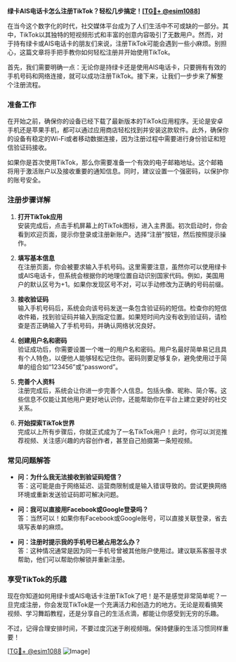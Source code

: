 **绿卡AIS电话卡怎么注册TikTok？轻松几步搞定！[[TG💪+ @esim1088](https://t.me/s/esim1088)]**

在当今这个数字化的时代，社交媒体平台成为了人们生活中不可或缺的一部分。其中，TikTok以其独特的短视频形式和丰富的创意内容吸引了无数用户。然而，对于持有绿卡或AIS电话卡的朋友们来说，注册TikTok可能会遇到一些小麻烦。别担心，这篇文章将手把手教你如何轻松注册并开始使用TikTok。

首先，我们需要明确一点：无论你是持绿卡还是使用AIS电话卡，只要拥有有效的手机号码和网络连接，就可以成功注册TikTok。接下来，让我们一步步来了解整个注册流程。

### **准备工作**
在开始之前，确保你的设备已经下载了最新版本的TikTok应用程序。无论是安卓手机还是苹果手机，都可以通过应用商店轻松找到并安装这款软件。此外，确保你的设备有稳定的Wi-Fi或者移动数据连接，因为注册过程中需要进行身份验证和短信验证码接收。

如果你是首次使用TikTok，那么你需要准备一个有效的电子邮箱地址。这个邮箱将用于激活账户以及接收重要的通知信息。同时，建议设置一个强密码，以保护你的账号安全。

### **注册步骤详解**
1. **打开TikTok应用**  
   安装完成后，点击手机屏幕上的TikTok图标，进入主界面。初次启动时，你会看到欢迎页面，提示你登录或注册新账户。选择“注册”按钮，然后按照提示操作。

2. **填写基本信息**  
   在注册页面，你会被要求输入手机号码。这里需要注意，虽然你可以使用绿卡或AIS电话卡，但系统会根据你的地理位置自动识别国家代码。例如，美国用户的默认区号为+1。如果你发现区号不对，可以手动修改为正确的号码前缀。

3. **接收验证码**  
   输入手机号码后，系统会向该号码发送一条包含验证码的短信。检查你的短信收件箱，找到验证码并输入到指定位置。如果短时间内没有收到验证码，请检查是否正确输入了手机号码，并确认网络状况良好。

4. **创建用户名和密码**  
   验证成功后，你需要设置一个唯一的用户名和密码。用户名最好简单易记且具有个人特色，以便他人能够轻松记住你。密码则要足够复杂，避免使用过于简单的组合如“123456”或“password”。

5. **完善个人资料**  
   注册完成后，系统会让你进一步完善个人信息。包括头像、昵称、简介等。这些信息不仅能让其他用户更好地认识你，还能帮助你在平台上建立更好的社交关系。

6. **开始探索TikTok世界**  
   完成以上所有步骤后，你就正式成为了一名TikTok用户！此时，你可以浏览推荐视频、关注感兴趣的内容创作者，甚至自己拍摄第一条短视频。

### **常见问题解答**
- **问：为什么我无法接收到验证码短信？**  
  答：这可能是由于网络延迟、运营商限制或是输入错误导致的。尝试更换网络环境或重新发送验证码即可解决问题。

- **问：我可以直接用Facebook或Google登录吗？**  
  答：当然可以！如果你有Facebook或Google账号，可以直接关联登录，省去填写表单的麻烦。

- **问：注册时提示我的手机号已被占用怎么办？**  
  答：这种情况通常是因为同一手机号曾被其他账户使用过。建议联系客服寻求帮助，他们可以帮助你解锁并重新注册。

### **享受TikTok的乐趣**
现在你知道如何用绿卡或AIS电话卡注册TikTok了吧！是不是感觉非常简单呢？一旦完成注册，你会发现TikTok是一个充满活力和创造力的地方。无论是观看搞笑视频、学习舞蹈教程，还是分享自己的生活点滴，都能让你感受到无穷的乐趣。

不过，记得合理安排时间，不要过度沉迷于刷视频哦。保持健康的生活习惯同样重要！

[[TG💪+ @esim1088](https://t.me/s/esim1088) ![Image](https://i.postimg.cc/4NQfJmqS/Snipaste-2025-05-13-00-14-12.png)]